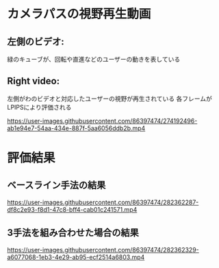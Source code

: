 # カメラパスの視野再生動画

## 左側のビデオ:
緑のキューブが、回転や直進などのユーザーの動きを表している

## Right video:   
左側がわのビデオと対応したユーザーの視野が再生されている 
各フレームがLPIPSにより評価される

https://user-images.githubusercontent.com/86397474/274192496-ab1e94e7-54aa-434e-887f-5aa6056ddb2b.mp4


# 評価結果

## ベースライン手法の結果

https://user-images.githubusercontent.com/86397474/282362287-df8c2e93-f8d1-47c8-bff4-cab01c241571.mp4

## 3手法を組み合わせた場合の結果  

https://user-images.githubusercontent.com/86397474/282362329-a6077068-1eb3-4e29-ab95-ecf2514a6803.mp4


